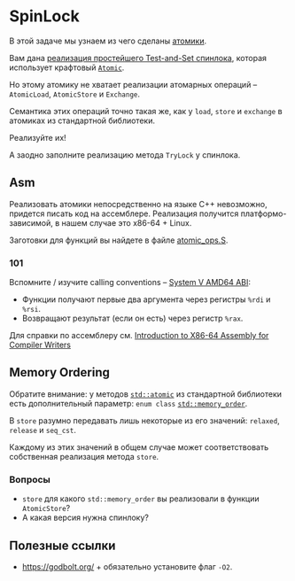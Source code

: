 # SpinLock

В этой задаче мы узнаем из чего сделаны [атомики](https://en.cppreference.com/w/cpp/atomic/atomic).

Вам дана [реализация простейшего Test-and-Set спинлока](spinlock.hpp), которая использует крафтовый [`Atomic`](atomic.hpp).

Но этому атомику не хватает реализации атомарных операций – `AtomicLoad`, `AtomicStore` и `Exchange`.

Семантика этих операций точно такая же, как у `load`, `store` и `exchange` в атомиках из стандартной библиотеки.

Реализуйте их!

А заодно заполните реализацию метода `TryLock` у спинлока.

## Asm

Реализовать атомики непосредственно на языке C++ невозможно, придется писать код на ассемблере. Реализация получится платформо-зависимой, в нашем случае это x86-64 + Linux.

Заготовки для функций вы найдете в файле [atomic_ops.S](atomic_ops.S).

### 101

Вспомните / изучите calling conventions – [System V AMD64 ABI](https://en.wikipedia.org/wiki/X86_calling_conventions#System_V_AMD64_ABI):
- Функции получают первые два аргумента через регистры `%rdi` и `%rsi`.
- Возвращают результат (если он есть) через регистр `%rax`.

Для справки по ассемблеру см. [Introduction to X86-64 Assembly for Compiler Writers](https://web.archive.org/web/20160714182232/https://www3.nd.edu/~dthain/courses/cse40243/fall2015/intel-intro.html)

## Memory Ordering

Обратите внимание: у методов [`std::atomic`](https://en.cppreference.com/w/cpp/atomic/atomic) из стандартной библиотеки есть дополнительный параметр: `enum class` [`std::memory_order`](https://en.cppreference.com/w/cpp/atomic/memory_order).

В `store` разумно передавать лишь некоторые из его значений: `relaxed`, `release` и `seq_cst`.

Каждому из этих значений в общем случае может соответствовать собственная реализация метода `store`.

### Вопросы

- `store` для какого `std::memory_order` вы реализовали в функции `AtomicStore`?
- А какая версия нужна спинлоку?

## Полезные ссылки

- https://godbolt.org/ + обязательно установите флаг `-O2`.
